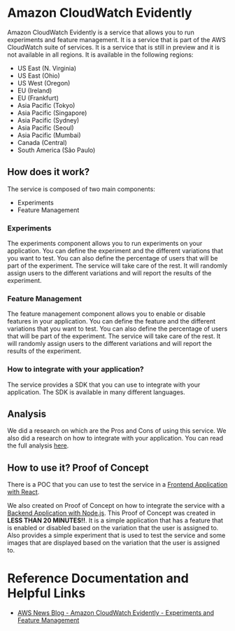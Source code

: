 # Amazon CloudWatch Evidently

Amazon CloudWatch Evidently is a service that allows you to run experiments and feature management. It is a service that is part of the AWS CloudWatch suite of services. It is a service that is still in preview and it is not available in all regions. It is available in the following regions:

* US East (N. Virginia)
* US East (Ohio)
* US West (Oregon)
* EU (Ireland)
* EU (Frankfurt)
* Asia Pacific (Tokyo)
* Asia Pacific (Singapore)
* Asia Pacific (Sydney)
* Asia Pacific (Seoul)
* Asia Pacific (Mumbai)
* Canada (Central)
* South America (São Paulo)

## How does it work?

The service is composed of two main components:

* Experiments
* Feature Management

### Experiments

The experiments component allows you to run experiments on your application. You can define the experiment and the different variations that you want to test. You can also define the percentage of users that will be part of the experiment. The service will take care of the rest. It will randomly assign users to the different variations and will report the results of the experiment.

### Feature Management

The feature management component allows you to enable or disable features in your application. You can define the feature and the different variations that you want to test. You can also define the percentage of users that will be part of the experiment. The service will take care of the rest. It will randomly assign users to the different variations and will report the results of the experiment.

### How to integrate with your application?

The service provides a SDK that you can use to integrate with your application. The SDK is available in many different languages.

## Analysis

We did a research on which are the Pros and Cons of using this service. We also did a research on how to integrate with your application. You can read the full analysis [here](./ANALYSIS.md).

## How to use it? Proof of Concept

There is a POC that you can use to test the service in a [Frontend Application with React](https://docs.aws.amazon.com/AmazonCloudWatch/latest/monitoring/CloudWatch-Evidently-bookstoreexample.html).

We also created on Proof of Concept on how to integrate the service with a [Backend Application with Node.js](./POC.md).
This Proof of Concept was created in **LESS THAN 20 MINUTES!!**. It is a simple application that has a feature that is enabled or disabled based on the variation that the user is assigned to. Also provides a simple experiment that is used to test the service and some images that are displayed based on the variation that the user is assigned to.

# Reference Documentation and Helpful Links

- [AWS News Blog - Amazon CloudWatch Evidently - Experiments and Feature Management](https://aws.amazon.com/blogs/aws/cloudwatch-evidently/)
